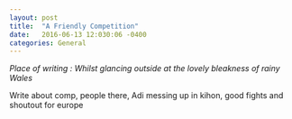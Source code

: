 ```yaml
---
layout: post
title:  "A Friendly Competition"
date:   2016-06-13 12:030:06 -0400
categories: General
---
```

_Place of writing : Whilst glancing outside at the lovely bleakness of rainy Wales_


Write about comp, people there, Adi messing up in kihon, good fights and shoutout for europe